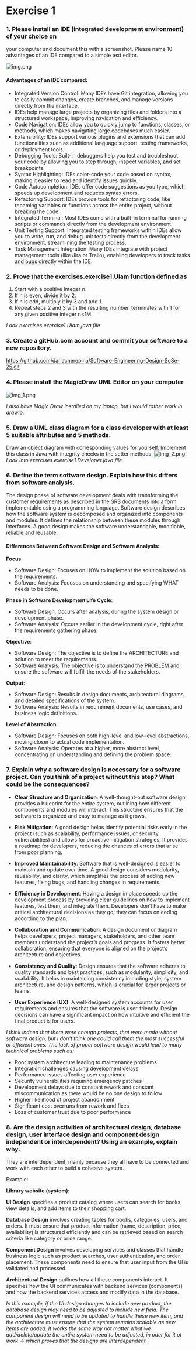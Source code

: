 # Exercise 1
### 1. Please install an IDE (integrated development environment) of your choice on
   your computer and document this with a screenshot. Please name 10 advantages
   of an IDE compared to a simple text editor.

![img.png](img.png)
#### Advantages of an IDE compared:
   - Integrated Version Control: Many IDEs have Git integration, allowing you to easily commit changes, create branches, and manage versions directly from the interface.
   - IDEs help manage large projects by organizing files and folders into a structured workspace, improving navigation and efficiency.
   - Code Navigation: IDEs allow you to quickly jump to functions, classes, or methods, which makes navigating large codebases much easier.
   - Extensibility: IDEs support various plugins and extensions that can add functionalities such as additional language support, testing frameworks, or deployment tools.
   - Debugging Tools: Built-in debuggers help you test and troubleshoot your code by allowing you to step through, inspect variables, and set breakpoints.
   - Syntax Highlighting: IDEs color-code your code based on syntax, making it easier to read and identify issues quickly.
   - Code Autocompletion: IDEs offer code suggestions as you type, which speeds up development and reduces syntax errors.
   - Refactoring Support: IDEs provide tools for refactoring code, like renaming variables or functions across the entire project, without breaking the code.
   - Integrated Terminal: Most IDEs come with a built-in terminal for running scripts or commands directly from the development environment.
   - Unit Testing Support: Integrated testing frameworks within IDEs allow you to write, run, and debug unit tests directly from the development environment, streamlining the testing process.
   - Task Management Integration: Many IDEs integrate with project management tools (like Jira or Trello), enabling developers to track tasks and bugs directly within the IDE.
### 2. Prove that the exercises.exercise1.Ulam function defined as
1. Start with a positive integer n.
2. If n is even, divide it by 2.
3. If n is odd, multiply it by 3 and add 1.
4. Repeat steps 2 and 3 with the resulting number.
   terminates with 1 for any given positive integer n<1M.

*Look exercises.exercise1.Ulam.java file*

### 3. Create a gitHub.com account and commit your software to a new repository.
https://github.com/dariacherepina/Software-Engineering-Design-SoSe-25.git

### 4. Please install the MagicDraw UML Editor on your computer 

![img_1.png](img_1.png)

*I also have Magic Draw installed on my laptop, but I would rather work in drawio.*

### 5. Draw a UML class diagram for a class developer with at least 5 suitable attributes and 5 methods. 
Draw an object diagram with corresponding values for yourself. Implement this class in Java with integrity checks in the setter methods.
![img_2.png](img_2.png)
*Look into exercises.exercise1.Developer.java file* 

### 6. Define the term software design. Explain how this differs from software analysis. 
The design phase of software development deals with transforming the customer requirements as described in the SRS documents into a form implementable using a programming language.
Software design describes how the software system is decomposed and organized into components and modules. It defines the relationship between these modules through interfaces. A good design makes the software understandable, modifiable, reliable and reusable.

#### Differences Between Software Design and Software Analysis:
**Focus**:
- Software Design: Focuses on HOW to implement the solution based on the requirements.
- Software Analysis: Focuses on understanding and specifying WHAT needs to be done.

**Phase in Software Development Life Cycle**:
- Software Design: Occurs after analysis, during the system design or development phase.
- Software Analysis: Occurs earlier in the development cycle, right after the requirements gathering phase.

**Objective**:
- Software Design: The objective is to define the ARCHITECTURE and solution to meet the requirements.
- Software Analysis: The objective is to understand the PROBLEM and ensure the software will fulfill the needs of the stakeholders.

**Output**:
- Software Design: Results in design documents, architectural diagrams, and detailed specifications of the system.
- Software Analysis: Results in requirement documents, use cases, and business logic definitions.

**Level of Abstraction**:
- Software Design: Focuses on both high-level and low-level abstractions, moving closer to actual code implementation.
- Software Analysis: Operates at a higher, more abstract level, concentrating on understanding and defining the problem space.
### 7. Explain why a software design is necessary for a software project. Can you think of a project without this step? What could be the consequences? 
- **Clear Structure and Organization**: A well-thought-out software design provides a blueprint for the entire system, outlining how different components and modules will interact. This structure ensures that the software is organized and easy to manage as it grows.


- **Risk Mitigation**: A good design helps identify potential risks early in the project (such as scalability, performance issues, or security vulnerabilities) and allows for proactive mitigation strategies. It provides a roadmap for developers, reducing the chances of errors that arise from poor planning.


- **Improved Maintainability**: Software that is well-designed is easier to maintain and update over time. A good design considers modularity, reusability, and clarity, which simplifies the process of adding new features, fixing bugs, and handling changes in requirements.


- **Efficiency in Development**: Having a design in place speeds up the development process by providing clear guidelines on how to implement features, test them, and integrate them. Developers don’t have to make critical architectural decisions as they go; they can focus on coding according to the plan.


- **Collaboration and Communication**: A design document or diagram helps developers, project managers, stakeholders, and other team members understand the project’s goals and progress. It fosters better collaboration, ensuring that everyone is aligned on the project’s architecture and objectives.


- **Consistency and Quality**: Design ensures that the software adheres to quality standards and best practices, such as modularity, simplicity, and scalability. It helps in maintaining consistency in coding style, system architecture, and design patterns, which is crucial for larger projects or teams.


- **User Experience (UX)**: A well-designed system accounts for user requirements and ensures that the software is user-friendly. Design decisions can have a significant impact on how intuitive and efficient the final product is for users.


*I think indeed that there were enough projects, that were made without software design, but I don't think one could call them the most successful or efficient ones.
The lack of proper software design would lead to many technical problems such as:*

- Poor system architecture leading to maintenance problems
- Integration challenges causing development delays
- Performance issues affecting user experience
- Security vulnerabilities requiring emergency patches
- Development delays due to constant rework and constant miscommunication as there would be no one design to follow
- Higher likelihood of project abandonment
- Significant cost overruns from rework and fixes
- Loss of customer trust due to poor performance

### 8. Are the design activities of architectural design, database design, user interface design and component design independent or interdependent? Using an example, explain why. 


They are interdependent, mainly because they all have to be connected and work with each other to build a cohesive system.

Example:

**Library website (system)**:

**UI Design** specifies a product catalog where users can search for books, view details, and add items to their shopping cart.

**Database Design** involves creating tables for books, categories, users, and orders. It must ensure that product information (name, description, price, availability) is structured efficiently and can be retrieved based on search criteria like category or price range.

**Component Design** involves developing services and classes that handle business logic such as product searches, user authentication, and order placement. These components need to ensure that user input from the UI is validated and processed.

**Architectural Design** outlines how all these components interact. It specifies how the UI communicates with backend services (components) and how the backend services access and modify data in the database.

*In this example, if the UI design changes to include new product, the database design may need to be adjusted to include new field. The component design will need to be updated to handle these new item, and the architecture must ensure that the system remains scalable as new items are added.
It works the same way not matter what we add/delete/update the entire system need to be adjusted, in oder for it ot work -> which proves that the designs are interdependent.*